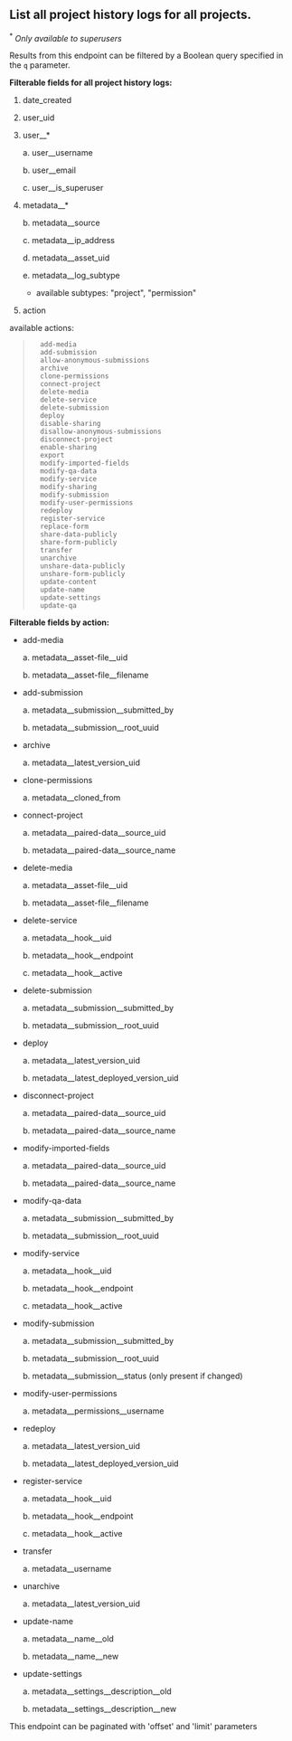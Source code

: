 ## List all project history logs for all projects.

<sup>*</sup> _Only available to superusers_

Results from this endpoint can be filtered by a Boolean query
specified in the `q` parameter.

**Filterable fields for all project history logs:**

1. date_created

2. user_uid

3. user__*

    a. user__username

    b. user__email

    c. user__is_superuser

4. metadata__*

    b. metadata__source

    c. metadata__ip_address

    d. metadata__asset_uid

    e. metadata__log_subtype

    * available subtypes: "project", "permission"

5. action

available actions:

>       add-media
>       add-submission
>       allow-anonymous-submissions
>       archive
>       clone-permissions
>       connect-project
>       delete-media
>       delete-service
>       delete-submission
>       deploy
>       disable-sharing
>       disallow-anonymous-submissions
>       disconnect-project
>       enable-sharing
>       export
>       modify-imported-fields
>       modify-qa-data
>       modify-service
>       modify-sharing
>       modify-submission
>       modify-user-permissions
>       redeploy
>       register-service
>       replace-form
>       share-data-publicly
>       share-form-publicly
>       transfer
>       unarchive
>       unshare-data-publicly
>       unshare-form-publicly
>       update-content
>       update-name
>       update-settings
>       update-qa

**Filterable fields by action:**

* add-media

    a. metadata__asset-file__uid

    b. metadata__asset-file__filename

* add-submission

    a. metadata__submission__submitted_by

    b. metadata__submission__root_uuid

* archive

    a. metadata__latest_version_uid

* clone-permissions

    a. metadata__cloned_from

* connect-project

    a. metadata__paired-data__source_uid

    b. metadata__paired-data__source_name

* delete-media

    a. metadata__asset-file__uid

    b. metadata__asset-file__filename

* delete-service

    a. metadata__hook__uid

    b. metadata__hook__endpoint

    c. metadata__hook__active

* delete-submission

    a. metadata__submission__submitted_by

    b. metadata__submission__root_uuid

* deploy

    a. metadata__latest_version_uid

    b. metadata__latest_deployed_version_uid

* disconnect-project

    a. metadata__paired-data__source_uid

    b. metadata__paired-data__source_name

* modify-imported-fields

    a. metadata__paired-data__source_uid

    b. metadata__paired-data__source_name

* modify-qa-data

    a. metadata__submission__submitted_by

    b. metadata__submission__root_uuid

* modify-service

    a. metadata__hook__uid

    b. metadata__hook__endpoint

    c. metadata__hook__active

* modify-submission

    a. metadata__submission__submitted_by

    b. metadata__submission__root_uuid

    b. metadata__submission__status (only present if changed)

* modify-user-permissions

    a. metadata__permissions__username

* redeploy

    a. metadata__latest_version_uid

    b. metadata__latest_deployed_version_uid

* register-service

    a. metadata__hook__uid

    b. metadata__hook__endpoint

    c. metadata__hook__active

* transfer

    a. metadata__username

* unarchive

    a. metadata__latest_version_uid

* update-name

    a. metadata__name__old

    b. metadata__name__new

* update-settings

    a. metadata__settings__description__old

    b. metadata__settings__description__new

This endpoint can be paginated with 'offset' and 'limit' parameters
